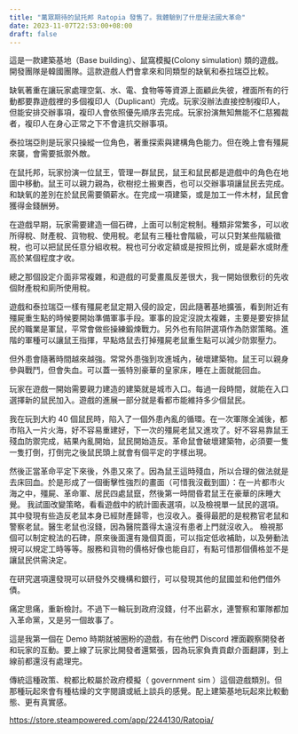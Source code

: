 ```yaml
---
title: "萬眾期待的鼠托邦 Ratopia 發售了。我體驗到了什麼是法國大革命"
date: 2023-11-07T22:53:00+08:00
draft: false
---
```


這是一款建築基地（Base building）、鼠窩模擬(Colony simulation) 類的遊戲。開發團隊是韓國團隊。這款遊戲人們會拿來和同類型的缺氧和泰拉瑞亞比較。

缺氧著重在讓玩家處理空氣、水、電、食物等等資源上面顧此失彼，裡面所有的行動都要靠遊戲裡的多個複印人（Duplicant）完成。玩家沒辦法直接控制複印人，但能安排交辦事項，複印人會依照優先順序去完成。玩家扮演無知無能不仁慈獨裁者，複印人在身心正常之下不會違抗交辦事項。

泰拉瑞亞則是玩家只操縱一位角色，著重探索與建構角色能力。但在晚上會有殭屍來襲，會需要抵禦外敵。

在鼠托邦，玩家扮演一位鼠王，管理一群鼠民，鼠王和鼠民都是遊戲中的角色在地圖中移動。鼠王可以親力親為，砍樹挖土搬東西，也可以交辦事項讓鼠民去完成。和缺氧的差別在於鼠民需要領薪水。在完成一項建築，或是加工一件木材，鼠民會獲得金錢酬勞。

在遊戲早期，玩家需要建造一個石碑，上面可以制定稅制。種類非常繁多，可以收所得稅、財產稅、貨物稅、使用稅。老鼠有三種社會階級，可以只對某些階級徵稅，也可以把鼠民任意分組收稅。稅也可分收定額或是按照比例，或是薪水或財產高於某個程度才收。

總之那個設定介面非常複雜，和遊戲的可愛畫風反差很大，我一開始很敷衍的先收個財產稅和廁所使用稅。

遊戲和泰拉瑞亞一樣有殭屍老鼠定期入侵的設定，因此隨著基地擴張，看到附近有殭屍重生點的時候要開始準備軍事手段。軍事的設定沒說太複雜，主要是要安排鼠民的職業是軍鼠，平常會做些操練鍛煉戰力。另外也有陷阱選項作為防禦策略。進階的軍種可以讓鼠王指揮，早點烙鼠去打掉殭屍老鼠重生點可以減少防禦壓力。

但外患會隨著時間越來越強。常常外患強到攻進城內，破壞建築物。鼠王可以親身參與戰鬥，但會失血。可以蓋一張特別豪華的皇家床，睡在上面就能回血。

玩家在遊戲一開始需要親力建造的建築就是城市入口。每過一段時間，就能在入口選擇新的鼠民加入。遊戲的進展一部分就是看都市能維持多少個鼠民。

我在玩到大約 40 個鼠民時，陷入了一個外患內亂的循環。在一次軍隊全滅後，都市陷入一片火海，好不容易重建好，下一次的殭屍老鼠又進攻了。好不容易靠鼠王殘血防禦完成，結果內亂開始，鼠民開始造反。革命鼠會破壞建築物，必須要一隻一隻打倒，打倒完之後鼠民頭上就會有個平定的字樣出現。

然後正當革命平定下來後，外患又來了。因為鼠王這時殘血，所以合理的做法就是去床回血。於是形成了一個衝擊性強烈的畫面（可惜我沒截到圖）：在一片都市火海之中，殭屍、革命軍、居民四處鼠竄，然後第一時間昏君鼠王在豪華的床睡大覺。
我試圖改變策略，看看遊戲中的統計圖表選項，以及檢視單一鼠民的選項。其中發現有些造反老鼠本身已經財產歸零，也沒收入。養得最肥的是稅務官老鼠和警察老鼠。醫生老鼠也沒錢，因為醫院蓋得太遠沒有患者上門就沒收入。
檢視那個可以制定稅法的石碑，原來後面還有幾個頁面，可以指定低收補助，以及勞動法規可以規定工時等等。服務和貨物的價格好像也能自訂，有點可惜那個價格並不是讓鼠民供需決定。

在研究選項還發現可以研發外交機構和銀行，可以發現其他的鼠國並和他們借外債。

痛定思痛，重新檢討。不過下一輪玩到政府沒錢，付不出薪水，連警察和軍隊都加入革命黨，又是另一個故事了。

這是我第一個在 Demo 時期就被圈粉的遊戲，有在他們 Discord 裡面觀察開發者和玩家的互動。要上線了玩家比開發者還緊張，因為玩家負責貢獻介面翻譯，到上線前都還沒有處理完。

傳統這種政策、稅都比較屬於政府模擬（ government sim ）這個遊戲類別。但那種玩起來會有種枯燥的文字閱讀或紙上談兵的感覺。配上建築基地玩起來比較動態、更有真實感。

https://store.steampowered.com/app/2244130/Ratopia/